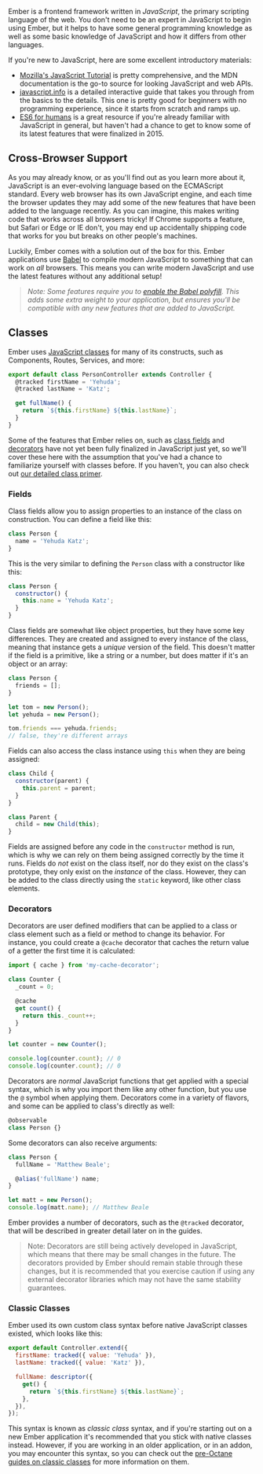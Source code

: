 Ember is a frontend framework written in _JavaScript_, the primary scripting
language of the web. You don't need to be an expert in JavaScript to begin using
Ember, but it helps to have some general programming knowledge as well as some
basic knowledge of JavaScript and how it differs from other languages.

If you're new to JavaScript, here are some excellent introductory materials:

- [Mozilla's JavaScript Tutorial][1] is pretty comprehensive, and the MDN
  documentation is the go-to source for looking JavaScript and web APIs.
- [javascript.info][2] is a detailed interactive guide that takes you through
  from the basics to the details. This one is pretty good for beginners with no
  programming experience, since it starts from scratch and ramps up.
- [ES6 for humans][3] is a great resource if you're already familiar with
  JavaScript in general, but haven't had a chance to get to know some of its
  latest features that were finalized in 2015.

[1]: https://developer.mozilla.org/en-US/docs/Web/JavaScript/A_re-introduction_to_JavaScript
[2]: https://javascript.info
[3]: https://github.com/metagrover/ES6-for-humans


## Cross-Browser Support

As you may already know, or as you'll find out as you learn more about it,
JavaScript is an ever-evolving language based on the ECMAScript standard. Every
web browser has its own JavaScript engine, and each time the browser updates
they may add some of the new features that have been added to the language
recently. As you can imagine, this makes writing code that works across all
browsers tricky! If Chrome supports a feature, but Safari or Edge or IE don't,
you may end up accidentally shipping code that works for you but breaks on other
people's machines.

Luckily, Ember comes with a solution out of the box for this. Ember applications
use [Babel][7] to compile modern JavaScript to something that
can work on _all_ browsers. This means you can write modern JavaScript and use
the latest features without any additional setup!

[7]: https://babeljs.io/

> _Note: Some features require you to [enable the Babel polyfill][8]. This adds
> some extra weight to your application, but ensures you'll be compatible with
> any new features that are added to JavaScript._

[8]: https://github.com/babel/ember-cli-babel#polyfill

## Classes

Ember uses [JavaScript classes][4] for many of its constructs, such as
Components, Routes, Services, and more:

[4]: https://developer.mozilla.org/en-US/docs/Web/JavaScript/Reference/Classes

```js
export default class PersonController extends Controller {
  @tracked firstName = 'Yehuda';
  @tracked lastName = 'Katz';

  get fullName() {
    return `${this.firstName} ${this.lastName}`;
  }
}
```

Some of the features that Ember relies on, such as [class fields][5] and
[decorators][6] have not yet been fully finalized in JavaScript just yet, so
we'll cover these here with the assumption that you've had a chance to
familiarize yourself with classes before. If you haven't, you can also check
out [our detailed class primer](../in-depth-topics/native-classes-in-depth).

[5]: https://developer.mozilla.org/en-US/docs/Web/JavaScript/Reference/Classes#Field_declarations
[6]: https://github.com/tc39/proposal-decorators

### Fields

Class fields allow you to assign properties to an instance of the class on
construction. You can define a field like this:

```js
class Person {
  name = 'Yehuda Katz';
}
```

This is the very similar to defining the `Person` class with a constructor like
this:

```js
class Person {
  constructor() {
    this.name = 'Yehuda Katz';
  }
}
```

Class fields are somewhat like object properties, but they have some key
differences. They are created and assigned to every instance of the class,
meaning that instance gets a _unique_ version of the field. This doesn't matter
if the field is a primitive, like a string or a number, but does matter if it's
an object or an array:

```js
class Person {
  friends = [];
}

let tom = new Person();
let yehuda = new Person();

tom.friends === yehuda.friends;
// false, they're different arrays
```

Fields can also access the class instance using `this` when they are being
assigned:

```js
class Child {
  constructor(parent) {
    this.parent = parent;
  }
}

class Parent {
  child = new Child(this);
}
```

Fields are assigned before any code in the `constructor` method is run, which is
why we can rely on them being assigned correctly by the time it runs. Fields do
_not_ exist on the class itself, nor do they exist on the class's prototype,
they only exist on the _instance_ of the class. However, they can be added to
the class directly using the `static` keyword, like other class elements.

### Decorators

Decorators are user defined modifiers that can be applied to a class or class
element such as a field or method to change its behavior. For instance, you
could create a `@cache` decorator that caches the return value of a getter the
first time it is calculated:

```js
import { cache } from 'my-cache-decorator';

class Counter {
  _count = 0;

  @cache
  get count() {
    return this._count++;
  }
}

let counter = new Counter();

console.log(counter.count); // 0
console.log(counter.count); // 0
```

Decorators are _normal_ JavaScript functions that get applied with a special
syntax, which is why you import them like any other function, but you use the
`@` symbol when applying them. Decorators come in a variety of flavors, and some
can be applied to class's directly as well:

```js
@observable
class Person {}
```

Some decorators can also receive arguments:

```js
class Person {
  fullName = 'Matthew Beale';

  @alias('fullName') name;
}

let matt = new Person();
console.log(matt.name); // Matthew Beale
```

Ember provides a number of decorators, such as the `@tracked` decorator, that
will be described in greater detail later on in the guides.

> Note: Decorators are still being actively developed in JavaScript, which means
> that there may be small changes in the future. The decorators provided by
> Ember should remain stable through these changes, but it is recommended that
> you exercise caution if using any external decorator libraries which may not
> have the same stability guarantees.

### Classic Classes

Ember used its own custom class syntax before native JavaScript classes existed,
which looks like this:

```js
export default Controller.extend({
  firstName: tracked({ value: 'Yehuda' }),
  lastName: tracked({ value: 'Katz' }),

  fullName: descriptor({
    get() {
      return `${this.firstName} ${this.lastName}`;
    },
  }),
});
```

This syntax is known as _classic class_ syntax, and if you're starting out on a
new Ember application it's recommended that you stick with native classes
instead. However, if you are working in an older application, or in an addon,
you may encounter this syntax, so you can check out the
[pre-Octane guides on classic classes](https://guides.emberjs.com/v3.14.0/object-model/)
for more information on them.

